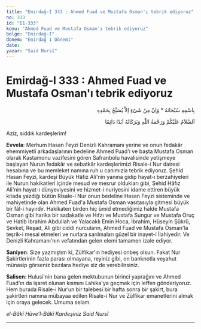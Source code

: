 ```yaml
---
title: "Emirdağ-I 333 : Ahmed Fuad ve Mustafa Osman'ı tebrik ediyoruz"
no: 333
id: "E1-333"
konu: "Ahmed Fuad ve Mustafa Osman'ı tebrik ediyoruz"
bolge: "Emirdağ-I"
donem: "Emirdağ 1 Dönemi"
date: 
yazar: "Said Nursî"
---
```


# Emirdağ-I 333 : Ahmed Fuad ve Mustafa Osman'ı tebrik ediyoruz

<p class="arabic" dir="rtl" title="Meal: “Subhân Allah’ın adıyla” * “Hiçbir şey yoktur ki O'nu hamd ile tesbih etmesin” [İsrâ 17:44]">بِاسْمِهِ سُبْحَانَهُ * وَاِنْ مِنْ شَىْءٍ اِلاَّ يُسَبِّحُ بِحَمْدِهِ</p>

<p class="arabic" dir="rtl" title="Meal: “Allah’ın selâmı, rahmeti ve bereketleri, ebedî ve dâimî olarak üzerinize olsun.”">اَلسَّلاَمُ عَلَيْكُمْ وَرَحْمَةُ اللّٰهِ وَبَرَكَاتُهُ اَبَدًا دَائِمًا</p>

Aziz, sıddık kardeşlerim!

**Evvela**: Merhum Hasan Feyzi Denizli Kahramanı yerine ve onun fedakâr ehemmiyetli arkadaşlarının bedeline Ahmed Fuad'ı ve başta Mustafa Osman olarak Kastamonu vazifesini gören Safranbolu havalisinde yetişmeye başlayan Nurun fedakâr ve sebatkâr kardeşlerimizi Risale-i Nur dairesi hesabına ve bu memleket namına ruh u canımızla tebrik ediyoruz. Şehid Hasan Feyzi, kardeşi Büyük Hâfız Ali'nin yanına gidip hayat-ı berzahiyeleri ile Nurun hakikatleri içinde mesud ve mesrur oldukları gibi, Şehid Hâfız Ali'nin hayat-ı dünyeviyesini ve hizmet-i nuriyesini idame ettiren büyük kıtada yazdığı bütün Risale-i Nur onun bedeline Hasan Feyzi sisteminde ve mahiyetinde olan Ahmed Fuad'a Mustafa Osman vasıtasıyla gitmesi büyük bir fâl-i hayırdır. Hakikaten birden hiç ümid etmediğimiz halde Mustafa Osman gibi harika bir sadakatle ve Hıfzı ve Mustafa Sungur ve Mustafa Oruç ve Hatib İbrahim Abdullah ve Yalacaklı Emin Hoca, İbrahim, Hüseyin Şükrü, Şevket, Reşad, Ali gibi ciddi nurcuların, Ahmed Fuad ve Mustafa Osman'la teşrik-i mesai etmeleri ve nurlara sarılmaları güzel bir inayet-i İlahiyedir. Ve Denizli Kahramanı'nın vefatından gelen elemi tamamen izale ediyor.

**Saniyen**: Size yazmıştım ki, Zülfikar'ın hediyesi onbeş olsun. Fakat Nur Şakirtlerinin fazla parası olmayana, reyiniz gibi, on banknotla veyahut münasip görseniz bazılara hediye siz de verebilirsiniz.

**Salisen**: Hulusi'nin bana gelen mektubunun birinci yaprağını ve Ahmed Fuad'ın da işaret olunan kısmını Lahika'ya geçmek için leffen gönderiyoruz. Hem burada Risale-i Nur’un bir talebesi bir hafta sonra bir şakirt, bura şakirtleri namına mübayaa edilen Risale-i Nur ve Zülfikar emanetlerini almak için oraya gelecek. Umuma selam.

*el-Bâkî Hüve’l-Bâkî*
*Kardeşiniz*
*Said Nursî*

***
